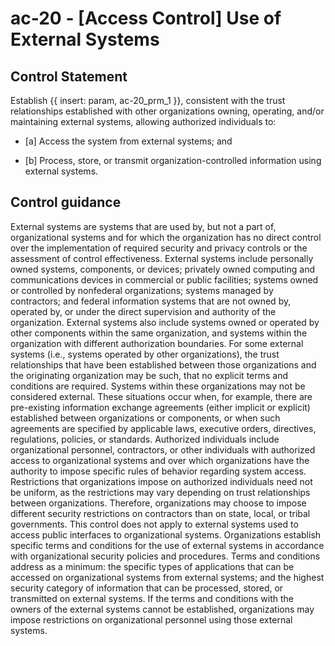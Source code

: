 # ac-20 - \[Access Control\] Use of External Systems

## Control Statement

Establish {{ insert: param, ac-20_prm_1 }}, consistent with the trust relationships established with other organizations owning, operating, and/or maintaining external systems, allowing authorized individuals to:

- \[a\] Access the system from external systems; and

- \[b\] Process, store, or transmit organization-controlled information using external systems.

## Control guidance

External systems are systems that are used by, but not a part of, organizational systems and for which the organization has no direct control over the implementation of required security and privacy controls or the assessment of control effectiveness. External systems include personally owned systems, components, or devices; privately owned computing and communications devices in commercial or public facilities; systems owned or controlled by nonfederal organizations; systems managed by contractors; and federal information systems that are not owned by, operated by, or under the direct supervision and authority of the organization. External systems also include systems owned or operated by other components within the same organization, and systems within the organization with different authorization boundaries. For some external systems (i.e., systems operated by other organizations), the trust relationships that have been established between those organizations and the originating organization may be such, that no explicit terms and conditions are required. Systems within these organizations may not be considered external. These situations occur when, for example, there are pre-existing information exchange agreements (either implicit or explicit) established between organizations or components, or when such agreements are specified by applicable laws, executive orders, directives, regulations, policies, or standards. Authorized individuals include organizational personnel, contractors, or other individuals with authorized access to organizational systems and over which organizations have the authority to impose specific rules of behavior regarding system access. Restrictions that organizations impose on authorized individuals need not be uniform, as the restrictions may vary depending on trust relationships between organizations. Therefore, organizations may choose to impose different security restrictions on contractors than on state, local, or tribal governments. This control does not apply to external systems used to access public interfaces to organizational systems. Organizations establish specific terms and conditions for the use of external systems in accordance with organizational security policies and procedures. Terms and conditions address as a minimum: the specific types of applications that can be accessed on organizational systems from external systems; and the highest security category of information that can be processed, stored, or transmitted on external systems. If the terms and conditions with the owners of the external systems cannot be established, organizations may impose restrictions on organizational personnel using those external systems.
